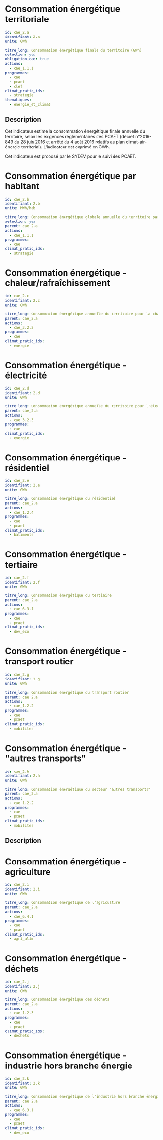 # Consommation énergétique territoriale
```yaml
id: cae_2.a
identifiant: 2.a
unite: GWh

titre_long: Consommation énergétique finale du territoire (GWh)
selection: yes
obligation_cae: true
actions:
  - cae_1.1.1
programmes:
  - cae
  - pcaet
  - clef
climat_pratic_ids:
  - strategie
thematiques:
  - energie_et_climat
```
## Description
Cet indicateur estime la consommation énergétique finale annuelle du territoire, selon les exigences réglementaires des PCAET (décret n°2016-849 du 28 juin 2016 et arrêté du 4 août 2016 relatifs au plan climat-air-énergie territorial).
L'indicateur est exprimé en GWh.

Cet indicateur est proposé par le SYDEV pour le suivi des PCAET.

# Consommation énergétique par habitant 
```yaml
id: cae_2.b
identifiant: 2.b
unite: MWh/hab

titre_long: Consommation énergétique globale annuelle du territoire par habitant (MWh/hab)
selection: yes
parent: cae_2.a
actions:
  - cae_1.1.1
programmes:
  - cae
climat_pratic_ids:
  - strategie
```


# Consommation énergétique - chaleur/rafraîchissement 
```yaml
id: cae_2.c
identifiant: 2.c
unite: GWh

titre_long: Consommation énergétique annuelle du territoire pour la chaleur et le rafraîchissement 
parent: cae_2.a
actions:
  - cae_3.2.2
programmes:
  - cae
climat_pratic_ids:
  - energie
```


# Consommation énergétique - électricité 
```yaml
id: cae_2.d
identifiant: 2.d
unite: GWh

titre_long: Consommation énergétique annuelle du territoire pour l'électricité 
parent: cae_2.a
actions:
  - cae_3.2.3
programmes:
  - cae
climat_pratic_ids:
  - energie
```


# Consommation énergétique - résidentiel 
```yaml
id: cae_2.e
identifiant: 2.e
unite: GWh

titre_long: Consommation énergétique du résidentiel 
parent: cae_2.a
actions:
  - cae_1.2.4
programmes:
  - cae
  - pcaet
climat_pratic_ids:
  - batiments
```


# Consommation énergétique - tertiaire
```yaml
id: cae_2.f
identifiant: 2.f
unite: GWh

titre_long: Consommation énergétique du tertiaire
parent: cae_2.a
actions:
  - cae_6.3.1
programmes:
  - cae
  - pcaet
climat_pratic_ids:
  - dev_eco
```


# Consommation énergétique - transport routier
```yaml
id: cae_2.g
identifiant: 2.g
unite: GWh

titre_long: Consommation énergétique du transport routier
parent: cae_2.a
actions:
  - cae_1.2.2
programmes:
  - cae
  - pcaet
climat_pratic_ids:
  - mobilites
```


# Consommation énergétique - "autres transports" 
```yaml
id: cae_2.h
identifiant: 2.h
unite: GWh

titre_long: Consommation énergétique du secteur "autres transports" 
parent: cae_2.a
actions:
  - cae_1.2.2
programmes:
  - cae
  - pcaet
climat_pratic_ids:
  - mobilites
```
## Description


# Consommation énergétique - agriculture
```yaml
id: cae_2.i
identifiant: 2.i
unite: GWh

titre_long: Consommation énergétique de l'agriculture
parent: cae_2.a
actions:
  - cae_6.4.1
programmes:
  - cae
  - pcaet
climat_pratic_ids:
  - agri_alim
```



# Consommation énergétique - déchets 
```yaml
id: cae_2.j
identifiant: 2.j
unite: GWh

titre_long: Consommation énergétique des déchets 
parent: cae_2.a
actions:
  - cae_1.2.3
programmes:
  - cae
  - pcaet
climat_pratic_ids:
  - dechets
```


# Consommation énergétique - industrie hors branche énergie
```yaml
id: cae_2.k
identifiant: 2.k
unite: GWh

titre_long: Consommation énergétique de l'industrie hors branche énergie
parent: cae_2.a
actions:
  - cae_6.3.1
programmes:
  - cae
  - pcaet
climat_pratic_ids:
  - dev_eco
```
